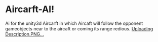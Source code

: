 # Aircarft-AI!
Ai for the unity3d Aircarft in which Aircaft will follow the opponent gameobjects near to the aircaft or coming its range redious.
[Uploading Description.PNG…]()
